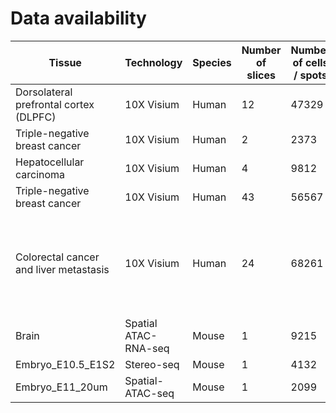 # Data availability

| Tissue                                 | Technology           | Species | Number of slices | Number of cells / spots | Publication                                                                                          | Download link                                                                                                                                                                                                                 |
| -------------------------------------- | -------------------- | ------- | ---------------- | ----------------------- | ---------------------------------------------------------------------------------------------------- | ----------------------------------------------------------------------------------------------------------------------------------------------------------------------------------------------------------------------------- |
| Dorsolateral prefrontal cortex (DLPFC) | 10X Visium           | Human   | 12               | 47329                   | Maynard et al.                                                                                       | https://github.com/LieberInstitute/spatialLIBD                                                                                                                                                                                |
| Triple-negative breast cancer          | 10X Visium           | Human   | 2                | 2373                    | Wu et al.                                                                                            | https://doi.org/10.5281/zenodo.4739739                                                                                                                                                                                        |
| Hepatocellular carcinoma               | 10X Visium           | Human   | 4                | 9812                    | Liu et al.                                                                                           | https://github.com/feiyoung/PRECAST_Analysis                                                                                                                                                                                  |
| Triple-negative breast cancer          | 10X Visium           | Human   | 43               | 56567                   | Bassiouni et al.                                                                                     | https://www.ncbi.nlm.nih.gov/geo/query/acc.cgi?acc=GSE210616                                                                                                                                                                  |
| Colorectal cancer and liver metastasis | 10X Visium           | Human   | 24               | 68261                   | Villemin et al.,<br />Valdeolivas et al., <br />Wu et al., <br />Garbarino et al., <br />Wang et al. | https://doi.org/10.1101/2023.01.23.525135,<br />https://doi.org/10.1093/nar/gkad352, <br />https://doi.org/10.1111/acel.13853,<br />https://doi.org/10.1158/2159-8290.CD-21-0316,<br />https://doi.org/10.1126/sciadv.adf5464 |
| Brain                                  | Spatial ATAC-RNA-seq | Mouse   | 1                | 9215                    | Zhang et al.                                                                                         | https://cells.ucsc.edu/?ds=brain-spatial-omics+p22-atac                                                                                                                                                                       |
| Embryo_E10.5_E1S2                      | Stereo-seq           | Mouse   | 1                | 4132                    | Chen et al.                                                                                          | https://db.cngb.org/stomics/mosta/download/                                                                                                                                                                                   |
| Embryo_E11_20um                        | Spatial-ATAC-seq     | Mouse   | 1                | 2099                    | Deng et al.                                                                                          | https://www.ncbi.nlm.nih.gov/geo/query/acc.cgi?acc=GSE171943                                                                                                                                                                  |
